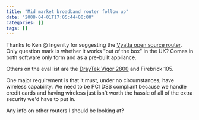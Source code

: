 ```yaml
---
title: "Mid market broadband router follow up"
date: "2008-04-01T17:05:44+00:00"
categories: []
tags: []
---
```


Thanks to Ken @ Ingenity for suggesting the <a href="http://www.brocade.com/launch/vyatta/">Vyatta open source router</a>. Only question mark is whether it works "out of the box" in the UK? Comes in both software only form and as a pre-built appliance.

Others on the eval list are the <a href="http://web.archive.org/web/20090629025101/http://www.draytek.co.uk:80/products/vigor2800.html">DrayTek Vigor 2800</a> and Firebrick 105.

One major requirement is that it must, under no circumstances, have wireless capability. We need to be PCI DSS compliant because we handle credit cards and having wireless just isn't worth the hassle of all of the extra security we'd have to put in.

Any info on other routers I should be looking at?
